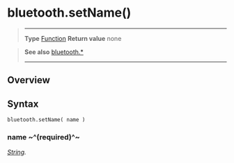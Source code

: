 # bluetooth.setName()

> --------------------- ------------------------------------------------------------------------------------------
> __Type__              [Function](https://docs.coronalabs.com/api/type/Function.html)
> __Return value__      none


> __See also__          [bluetooth.*](/plugin/bluetooth/index.md)
> --------------------- ------------------------------------------------------------------------------------------

## Overview

## Syntax

	bluetooth.setName( name )

### name ~^(required)^~
_[String](https://docs.coronalabs.com/api/type/String.html)._
